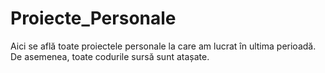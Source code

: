 # Proiecte_Personale
Aici se află toate proiectele personale la care am lucrat în ultima perioadă. De asemenea, toate codurile sursă sunt atașate.
